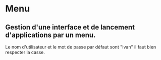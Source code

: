 # Menu
## Gestion d'une interface et de lancement d'applications par un menu.
Le nom d'utilisateur et le mot de passe par défaut sont "Ivan" il faut bien respecter la casse.
